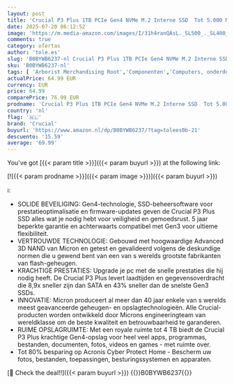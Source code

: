 ```yaml
---
layout: post
title: 'Crucial P3 Plus 1TB PCIe Gen4 NVMe M.2 Interne SSD  Tot 5.000 MB/s  Compatibel met Laptop en Desktop  Solid State Drive - CT1000P3PSSD801'
date: 2025-07-20 06:12:52
image: 'https://m.media-amazon.com/images/I/31h4ranQAsL._SL500_._SL400_.jpg'
comments: true
category: ofertas
author: 'tole.es'
slug: 'B0BYWB6237-nl Crucial P3 Plus 1TB PCIe Gen4 NVMe M.2 Interne SSD Tot...'
sku: 'B0BYWB6237-nl'
tags: [ 'Arborist Merchandising Root','Componenten','Computers, onderdelen & accessoires','Elektronica','Gegevensopslag','Interne SSDs','Interne dataopslag','Self Service','Special Features Stores','be0c145d-645e-47ab-b638-53e8112e3d67_0','be0c145d-645e-47ab-b638-53e8112e3d67_5301','crucial','🇳🇱', ]
actualPrice: 64.99 EUR
currency: EUR
price: 64.99
comparePrice: 76.99 EUR
prodname: 'Crucial P3 Plus 1TB PCIe Gen4 NVMe M.2 Interne SSD  Tot 5.000 MB/s  Compatibel met Laptop en Desktop  Solid State Drive - CT1000P3PSSD801'
country: 'nl'
flag: '🇳🇱'
brand: 'Crucial'
buyurl: 'https://www.amazon.nl/dp/B0BYWB6237/?tag=tolees0b-21'
descuento: '15.59'
average: '69.99'
---
```


You've got [{{< param title >}}]({{< param buyurl >}}) at the following link:

[![{{< param prodname >}}]({{< param image >}})]({{< param buyurl >}})

ℹ️:

- SOLIDE BEVEILIGING: Gen4-technologie, SSD-beheersoftware voor prestatieoptimalisatie en firmware-updates geven de Crucial P3 Plus SSD alles wat je nodig hebt voor veiligheid en gemoedsrust. 5 jaar beperkte garantie en achterwaarts compatibel met Gen3 voor ultieme flexibiliteit.
- VERTROUWDE TECHNOLOGIE: Gebouwd met hoogwaardige Advanced 3D NAND van Micron en getest en gevalideerd volgens de deskundige normen die u gewend bent van een van s werelds grootste fabrikanten van flash-geheugen.
- KRACHTIGE PRESTATIES: Upgrade je pc met de snelle prestaties die hij nodig heeft. De Crucial P3 Plus levert laadtijden en gegevensoverdracht die 8,9x sneller zijn dan SATA en 43% sneller dan de snelste Gen3 SSDs.
- INNOVATIE: Micron produceert al meer dan 40 jaar enkele van s werelds meest geavanceerde geheugen- en opslagtechnologieën. Alle Crucial-producten worden ontwikkeld door Microns engineeringteam van wereldklasse om de beste kwaliteit en betrouwbaarheid te garanderen.
- RUIME OPSLAGRUIMTE: Met een royale ruimte tot 4 TB biedt de Crucial P3 Plus krachtige Gen4-opslag voor heel veel apps, programmas, bestanden, documenten, fotos, videos en games - met ruimte over.
- Tot 80% besparing op Acronis Cyber Protect Home - Bescherm uw fotos, bestanden, toepassingen, besturingssystemen en apparaten.

[🛒 Check the deal!!]({{< param buyurl >}})
{{<world>}}B0BYWB6237{{</world>}}
